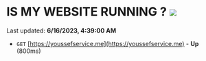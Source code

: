 # IS MY WEBSITE RUNNING ? [![](https://img.shields.io/static/v1?label=Sponsor&message=%E2%9D%A4&logo=GitHub&color=%23fe8e86)](https://github.com/sponsors/<username>)

Last updated: **6/16/2023, 4:39:00 AM**

- `GET` [https://youssefservice.me](https://youssefservice.me) - **Up** (800ms)
